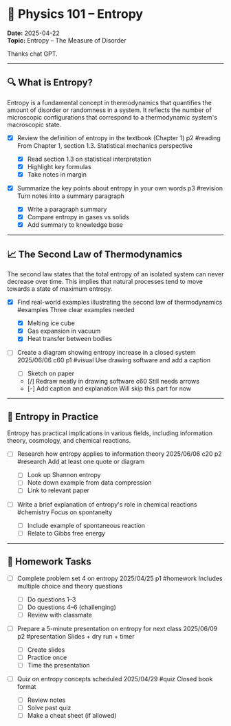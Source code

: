 # 🧪 Physics 101 – Entropy

**Date:** 2025-04-22  
**Topic:** Entropy – The Measure of Disorder

Thanks chat GPT.

---

## 🔍 What is Entropy?

Entropy is a fundamental concept in thermodynamics that quantifies the amount of disorder or randomness in a system. It reflects the number of microscopic configurations that correspond to a thermodynamic system's macroscopic state.

- [x] Review the definition of entropy in the textbook (Chapter 1) p2 #reading
      From Chapter 1, section 1.3. Statistical mechanics perspective

  - [x] Read section 1.3 on statistical interpretation
  - [x] Highlight key formulas
  - [x] Take notes in margin

- [x] Summarize the key points about entropy in your own words p3 #revision
      Turn notes into a summary paragraph
  - [x] Write a paragraph summary
  - [x] Compare entropy in gases vs solids
  - [x] Add summary to knowledge base

---

## 📈 The Second Law of Thermodynamics

The second law states that the total entropy of an isolated system can never decrease over time. This implies that natural processes tend to move towards a state of maximum entropy.

- [x] Find real-world examples illustrating the second law of thermodynamics #examples
      Three clear examples needed

  - [x] Melting ice cube
  - [x] Gas expansion in vacuum
  - [x] Heat transfer between bodies

- [ ] Create a diagram showing entropy increase in a closed system 2025/06/06 c60 p1 #visual
      Use drawing software and add a caption
  - [ ] Sketch on paper
  - [/] Redraw neatly in drawing software c60
    Still needs arrows
  - [-] Add caption and explanation
    Will skip this part for now

---

## 🧪 Entropy in Practice

Entropy has practical implications in various fields, including information theory, cosmology, and chemical reactions.

- [ ] Research how entropy applies to information theory 2025/06/06 c20 p2 #research
      Add at least one quote or diagram

  - [ ] Look up Shannon entropy
  - [ ] Note down example from data compression
  - [ ] Link to relevant paper

- [ ] Write a brief explanation of entropy's role in chemical reactions #chemistry
      Focus on spontaneity
  - [ ] Include example of spontaneous reaction
  - [ ] Relate to Gibbs free energy

---

## 📝 Homework Tasks

- [ ] Complete problem set 4 on entropy 2025/04/25 p1 #homework
      Includes multiple choice and theory questions

  - [ ] Do questions 1–3
  - [ ] Do questions 4–6 (challenging)
  - [ ] Review with classmate

- [ ] Prepare a 5-minute presentation on entropy for next class 2025/06/09 p2 #presentation
      Slides + dry run + timer

  - [ ] Create slides
  - [ ] Practice once
  - [ ] Time the presentation

- [ ] Quiz on entropy concepts scheduled 2025/04/29 #quiz
      Closed book format
  - [ ] Review notes
  - [ ] Solve past quiz
  - [ ] Make a cheat sheet (if allowed)
